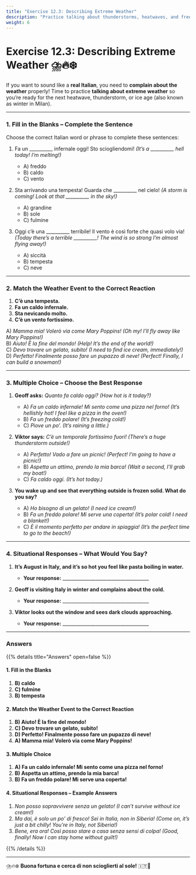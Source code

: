 ```yaml
---
title: "Exercise 12.3: Describing Extreme Weather"
description: "Practice talking about thunderstorms, heatwaves, and freezing winters—just like an Italian!"
weight: 6
---
```


# **Exercise 12.3: Describing Extreme Weather ⛈️🔥❄️**  

If you want to sound like a **real Italian**, you need to **complain about the weather** properly! Time to practice **talking about extreme weather** so you’re ready for the next heatwave, thunderstorm, or ice age (also known as winter in Milan).  

---

### **1. Fill in the Blanks – Complete the Sentence**  

Choose the correct Italian word or phrase to complete these sentences:  

1. Fa un __________ infernale oggi! Sto sciogliendomi! *(It’s a __________ hell today! I’m melting!)*  
   - A) freddo  
   - B) caldo  
   - C) vento  

2. Sta arrivando una tempesta! Guarda che __________ nel cielo! *(A storm is coming! Look at that __________ in the sky!)*  
   - A) grandine  
   - B) sole  
   - C) fulmine  

3. Oggi c’è una __________ terribile! Il vento è così forte che quasi volo via! *(Today there’s a terrible __________! The wind is so strong I’m almost flying away!)*  
   - A) siccità  
   - B) tempesta  
   - C) neve  

---

### **2. Match the Weather Event to the Correct Reaction**  

1. **C’è una tempesta.**  
2. **Fa un caldo infernale.**  
3. **Sta nevicando molto.**  
4. **C’è un vento fortissimo.**  

A) *Mamma mia! Volerò via come Mary Poppins!* *(Oh my! I’ll fly away like Mary Poppins!)*  
B) *Aiuto! È la fine del mondo!* *(Help! It’s the end of the world!)*  
C) *Devo trovare un gelato, subito!* *(I need to find ice cream, immediately!)*  
D) *Perfetto! Finalmente posso fare un pupazzo di neve!* *(Perfect! Finally, I can build a snowman!)*  

---

### **3. Multiple Choice – Choose the Best Response**  

1. **Geoff asks:** *Quanto fa caldo oggi?* *(How hot is it today?)*  
   - A) *Fa un caldo infernale! Mi sento come una pizza nel forno!* *(It’s hellishly hot! I feel like a pizza in the oven!)*  
   - B) *Fa un freddo polare!* *(It’s freezing cold!)*  
   - C) *Piove un po’.* *(It’s raining a little.)*  

2. **Viktor says:** *C’è un temporale fortissimo fuori!* *(There’s a huge thunderstorm outside!)*  
   - A) *Perfetto! Vado a fare un picnic!* *(Perfect! I’m going to have a picnic!)*  
   - B) *Aspetta un attimo, prendo la mia barca!* *(Wait a second, I’ll grab my boat!)*  
   - C) *Fa caldo oggi.* *(It’s hot today.)*  

3. **You wake up and see that everything outside is frozen solid. What do you say?**  
   - A) *Ho bisogno di un gelato!* *(I need ice cream!)*  
   - B) *Fa un freddo polare! Mi serve una coperta!* *(It’s polar cold! I need a blanket!)*  
   - C) *È il momento perfetto per andare in spiaggia!* *(It’s the perfect time to go to the beach!)*  

---

### **4. Situational Responses – What Would You Say?**  

1. **It’s August in Italy, and it’s so hot you feel like pasta boiling in water.**  
   - **Your response:** _____________________________________  

2. **Geoff is visiting Italy in winter and complains about the cold.**  
   - **Your response:** _____________________________________  

3. **Viktor looks out the window and sees dark clouds approaching.**  
   - **Your response:** _____________________________________  

---

### **Answers**  

{{% details title="Answers" open=false %}}  

#### **1. Fill in the Blanks**  
1. **B) caldo**  
2. **C) fulmine**  
3. **B) tempesta**  

#### **2. Match the Weather Event to the Correct Reaction**  
1. **B) Aiuto! È la fine del mondo!**  
2. **C) Devo trovare un gelato, subito!**  
3. **D) Perfetto! Finalmente posso fare un pupazzo di neve!**  
4. **A) Mamma mia! Volerò via come Mary Poppins!**  

#### **3. Multiple Choice**  
1. **A) Fa un caldo infernale! Mi sento come una pizza nel forno!**  
2. **B) Aspetta un attimo, prendo la mia barca!**  
3. **B) Fa un freddo polare! Mi serve una coperta!**  

#### **4. Situational Responses – Example Answers**  
1. *Non posso sopravvivere senza un gelato!* *(I can’t survive without ice cream!)*  
2. *Ma dai, è solo un po’ di fresco! Sei in Italia, non in Siberia!* *(Come on, it’s just a bit chilly! You’re in Italy, not Siberia!)*  
3. *Bene, era ora! Così posso stare a casa senza sensi di colpa!* *(Good, finally! Now I can stay home without guilt!)*  

{{% /details %}}  

---

⛈️🔥❄️ **Buona fortuna e cerca di non scioglierti al sole!** 🇮🇹🎉  
